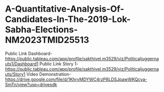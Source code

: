 # A-Quantitative-Analysis-Of-Candidates-In-The-2019-Lok-Sabha-Elections-NM2023TMID25513
Public Link Dashboard-https://public.tableau.com/app/profile/sakthivel.m3529/viz/Politicaljuggernauts1/Dashboard1
Public Link Story 1-https://public.tableau.com/app/profile/sakthivel.m3529/viz/Politicaljuggernauts/Story1
Video Demonstration-https://drive.google.com/file/d/1KhrvMDYWC4rzP8LDSJpawWKQcya-SmTn/view?usp=drivesdk
